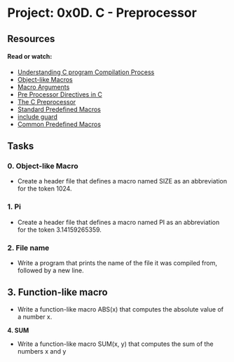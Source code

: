 # Project: 0x0D. C - Preprocessor</br>
## Resources </br>
#### Read or watch: </br>
- [Understanding C program Compilation Process](https://www.youtube.com/watch?v=eW5he5uFBNM)</br>
- [Object-like Macros](https://gcc.gnu.org/onlinedocs/gcc-5.1.0/cpp/Object-like-Macros.html#Object-like-Macros)</br>
- [Macro Arguments](https://gcc.gnu.org/onlinedocs/gcc-5.1.0/cpp/Macro-Arguments.html#Macro-Arguments)</br>
- [Pre Processor Directives in C](https://www.youtube.com/watch?v=X6HiYbY3Uak)</br>
- [The C Preprocessor](https://www.cprogramming.com/tutorial/cpreprocessor.html)</br>
- [Standard Predefined Macros](https://gcc.gnu.org/onlinedocs/gcc-5.1.0/cpp/Standard-Predefined-Macros.html#Standard-Predefined-Macros)</br>
- [include guard](https://en.wikipedia.org/wiki/Include_guard)</br>
- [Common Predefined Macros](https://gcc.gnu.org/onlinedocs/gcc-5.1.0/cpp/Common-Predefined-Macros.html#Common-Predefined-Macros)</br>

## Tasks </br>

### 0. Object-like Macro 
- Create a header file that defines a macro named SIZE as an abbreviation for the token 1024.

### 1. Pi
- Create a header file that defines a macro named PI as an abbreviation for the token 3.14159265359.

### 2. File name
- Write a program that prints the name of the file it was compiled from, followed by a new line.

## 3. Function-like macro
- Write a function-like macro ABS(x) that computes the absolute value of a number x.

**4. SUM** 
- Write a function-like macro SUM(x, y) that computes the sum of the numbers x and y


